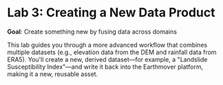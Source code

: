 # Lab 3: Creating a New Data Product

**Goal**: Create something new by fusing data across domains

This lab guides you through a more advanced workflow that combines multiple datasets (e.g., elevation data from the DEM and rainfall data from ERA5). You'll create a new, derived dataset—for example, a "Landslide Susceptibility Index"—and write it back into the Earthmover platform, making it a new, reusable asset.